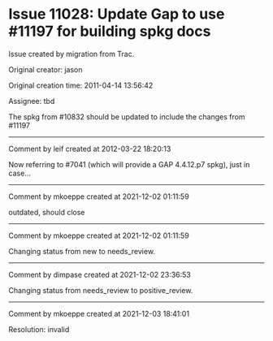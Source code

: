 # Issue 11028: Update Gap to use #11197 for building spkg docs

Issue created by migration from Trac.

Original creator: jason

Original creation time: 2011-04-14 13:56:42

Assignee: tbd

The spkg from #10832 should be updated to include the changes from #11197


---

Comment by leif created at 2012-03-22 18:20:13

Now referring to #7041 (which will provide a GAP 4.4.12.p7 spkg), just in case...


---

Comment by mkoeppe created at 2021-12-02 01:11:59

outdated, should close


---

Comment by mkoeppe created at 2021-12-02 01:11:59

Changing status from new to needs_review.


---

Comment by dimpase created at 2021-12-02 23:36:53

Changing status from needs_review to positive_review.


---

Comment by mkoeppe created at 2021-12-03 18:41:01

Resolution: invalid
